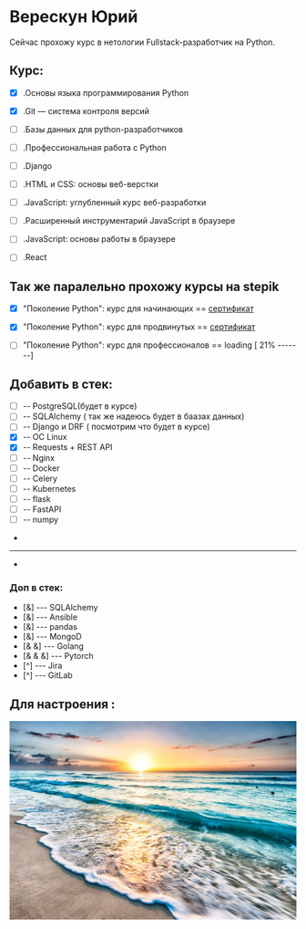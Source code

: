 # Верескун Юрий 

Cейчас прохожу курс в нетологии Fullstack-разработчик на Python. 

## Курс: 

- [x] .Основы языка программирования Python
- [x] .Git — система контроля версий
- [ ] .Базы данных для python-разработчиков
- [ ] .Профессиональная работа с Python
- [ ] .Django
- [ ] .HTML и CSS: основы веб-верстки
- [ ] .JavaScript: углубленный курс веб-разработки
- [ ] .Расширенный инструментарий JavaScript в браузере
- [ ] .JavaScript: основы работы в браузере
- [ ] .React


## Так же паралельно прохожу курсы на stepik

- [x] "Поколение Python": курс для начинающих  ==  [сертификат](
https://stepik.org/cert/1604072)
- [x] "Поколение Python": курс для продвинутых  == [сертификат](
https://stepik.org/cert/1685626 )
- [ ] "Поколение Python": курс для профессионалов == loading [ 21% -------]


## Добавить в стек:

- [ ] -- PostgreSQL(будет в курсе) 
- [ ] -- SQLAlchemy ( так же надеюсь будет в баазах данных) 
- [ ] --  Django и DRF ( посмотрим что будет в курсе) 
- [x] --  ОС Linux 
- [x] --  Requests + REST API
- [ ] --  Nginx
- [ ] --  Docker 
- [ ] --  Celery
- [ ] --  Kubernetes
- [ ] --  flask
- [ ] --  FastAPI
- [ ] --  numpy
-
-------------------------------------
-
### Доп в стек:
- [&] --- SQLAlchemy
- [&]  --- Ansible
- [&]  --- pandas
- [&]  --- MongoD
- [& &] --- Golang
- [& & &] --- Pytorch 
- [^]  --- Jira
- [^]  --- GitLab 


## Для настроения :

![море](/sea.webp)
